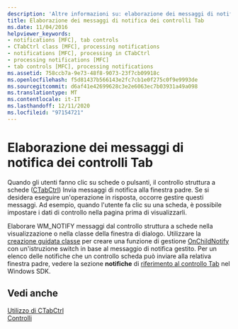 ```yaml
---
description: 'Altre informazioni su: elaborazione dei messaggi di notifica del controllo scheda'
title: Elaborazione dei messaggi di notifica dei controlli Tab
ms.date: 11/04/2016
helpviewer_keywords:
- notifications [MFC], tab controls
- CTabCtrl class [MFC], processing notifications
- notifications [MFC], processing in CTabCtrl
- processing notifications [MFC]
- tab controls [MFC], processing notifications
ms.assetid: 758ccb7a-9e73-48f8-9073-23f7cb09918c
ms.openlocfilehash: f5d81437b566143e2fc7cb1e0f275c0f9e9993de
ms.sourcegitcommit: d6af41e42699628c3e2e6063ec7b03931a49a098
ms.translationtype: MT
ms.contentlocale: it-IT
ms.lasthandoff: 12/11/2020
ms.locfileid: "97154721"
---
```

# <a name="processing-tab-control-notification-messages"></a>Elaborazione dei messaggi di notifica dei controlli Tab

Quando gli utenti fanno clic su schede o pulsanti, il controllo struttura a schede ([CTabCtrl](../mfc/reference/ctabctrl-class.md)) Invia messaggi di notifica alla finestra padre. Se si desidera eseguire un'operazione in risposta, occorre gestire questi messaggi. Ad esempio, quando l'utente fa clic su una scheda, è possibile impostare i dati di controllo nella pagina prima di visualizzarli.

Elaborare WM_NOTIFY messaggi dal controllo struttura a schede nella visualizzazione o nella classe della finestra di dialogo. Utilizzare la [creazione guidata classe](reference/mfc-class-wizard.md) per creare una funzione di gestione [OnChildNotify](../mfc/reference/cwnd-class.md#onchildnotify) con un'istruzione switch in base al messaggio di notifica gestito. Per un elenco delle notifiche che un controllo scheda può inviare alla relativa finestra padre, vedere la sezione **notifiche** di [riferimento al controllo Tab](/windows/win32/controls/tab-control-reference) nel Windows SDK.

## <a name="see-also"></a>Vedi anche

[Utilizzo di CTabCtrl](../mfc/using-ctabctrl.md)<br/>
[Controlli](../mfc/controls-mfc.md)
